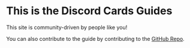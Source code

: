 # This is the Discord Cards Guides

This site is community-driven by people like you!

You can also contribute to the guide by contributing to the [GitHub Repo](https://github.com/DiscordCards/Guide).